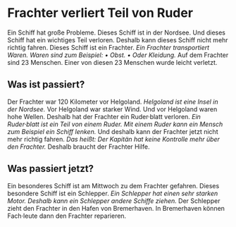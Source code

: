 # Frachter verliert Teil von Ruder

Ein Schiff hat große Probleme. Dieses Schiff ist in der Nordsee. Und dieses Schiff hat ein wichtiges Teil verloren. Deshalb kann dieses Schiff nicht mehr richtig fahren. Dieses Schiff ist ein Frachter.  *Ein Frachter transportiert Waren.*   *Waren sind zum Beispiel:*  *• Obst.*  *• Oder Kleidung.*  Auf dem Frachter sind 23 Menschen. Einer von diesen 23 Menschen wurde leicht verletzt. 

## Was ist passiert?
Der Frachter war 120 Kilometer vor Helgoland.  *Helgoland ist eine Insel in der Nordsee.*  Vor Helgoland war starker Wind. Und vor Helgoland waren hohe Wellen. Deshalb hat der Frachter ein Ruder·blatt verloren.  *Ein Ruder·blatt ist ein Teil von einem Ruder.*   *Mit einem Ruder kann ein Mensch zum Beispiel ein Schiff lenken.*  Und deshalb kann der Frachter jetzt nicht mehr richtig fahren. *Das heißt:*   *Der Kapitän hat keine Kontrolle mehr über den Frachter.*  Deshalb braucht der Frachter Hilfe. 

## Was passiert jetzt?
Ein besonderes Schiff ist am Mittwoch zu dem Frachter gefahren. Dieses besondere Schiff ist ein Schlepper.  *Ein Schlepper hat einen sehr starken Motor.*   *Deshalb kann ein Schlepper andere Schiffe ziehen.*  Der Schlepper zieht den Frachter in den Hafen von Bremerhaven. In Bremerhaven können Fach·leute dann den Frachter reparieren. 
